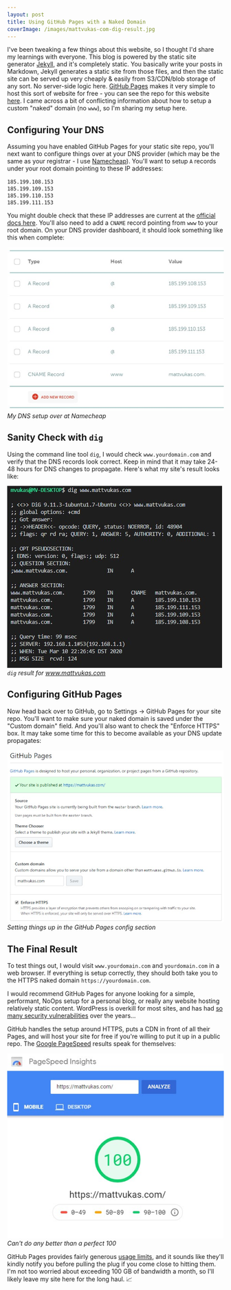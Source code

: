 ```yaml
---
layout: post
title: Using GitHub Pages with a Naked Domain
coverImage: /images/mattvukas-com-dig-result.jpg
---
```


I've been tweaking a few things about this website, so I thought I'd share my learnings with everyone. This blog is powered by the static site generator [Jekyll](https://jekyllrb.com/), and it's completely static. You basically write your posts in Markdown, Jekyll generates a static site from those files, and then the static site can be served up very cheaply & easily from S3/CDN/blob storage of any sort. No server-side logic here. [GitHub Pages](https://pages.github.com/) makes it very simple to host this sort of website for free - you can see the repo for this website [here](https://github.com/mattvukas/mattvukas.github.io). I came across a bit of conflicting information about how to setup a custom "naked" domain (no `www`), so I'm sharing my setup here.

## Configuring Your DNS

Assuming you have enabled GitHub Pages for your static site repo, you'll next want to configure things over at your DNS provider (which may be the same as your registrar - I use [Namecheap](https://www.namecheap.com/)). You'll want to setup `A` records under your root domain pointing to these IP addresses:

```
185.199.108.153
185.199.109.153
185.199.110.153
185.199.111.153
```

You might double check that these IP addresses are current at the [official docs here](https://help.github.com/en/github/working-with-github-pages/managing-a-custom-domain-for-your-github-pages-site#configuring-an-apex-domain). You'll also need to add a `CNAME` record pointing from `www` to your root domain. On your DNS provider dashboard, it should look something like this when complete:

![](/images/github-pages-dns.jpg)
_My DNS setup over at Namecheap_

## Sanity Check with `dig`

Using the command line tool `dig`, I would check `www.yourdomain.com` and verify that the DNS records look correct. Keep in mind that it may take 24-48 hours for DNS changes to propagate. Here's what my site's result looks like:

![](/images/mattvukas-com-dig-result.jpg)
_`dig` result for www.mattvukas.com_

## Configuring GitHub Pages

Now head back over to GitHub, go to Settings -> GitHub Pages for your site repo. You'll want to make sure your naked domain is saved under the "Custom domain" field. And you'll also want to check the "Enforce HTTPS" box. It may take some time for this to become available as your DNS update propagates:

![](/images/github-pages-settings.jpg)
_Setting things up in the GitHub Pages config section_

## The Final Result

To test things out, I would visit `www.yourdomain.com` and `yourdomain.com` in a web browser. If everything is setup correctly, they should both take you to the HTTPS naked domain `https://yourdomain.com`.

I would recommend GitHub Pages for anyone looking for a simple, performant, NoOps setup for a personal blog, or really any website hosting relatively static content. WordPress is overkill for most sites, and has had [so many security vulnerabilities](https://www.cvedetails.com/vulnerability-list/vendor_id-2337/product_id-4096/Wordpress-Wordpress.html) over the years...

GitHub handles the setup around HTTPS, puts a CDN in front of all their Pages, and will host your site for free if you're willing to put it up in a public repo. The [Google PageSpeed](https://developers.google.com/speed/pagespeed/insights/) results speak for themselves:

![](/images/mattvukas-com-pagespeed.jpg)
_Can't do any better than a perfect 100_

GitHub Pages provides fairly generous [usage limits](https://help.github.com/en/github/working-with-github-pages/about-github-pages#guidelines-for-using-github-pages), and it sounds like they'll kindly notify you before pulling the plug if you come close to hitting them. I'm not too worried about exceeding 100 GB of bandwidth a month, so I'll likely leave my site here for the long haul. 📈
